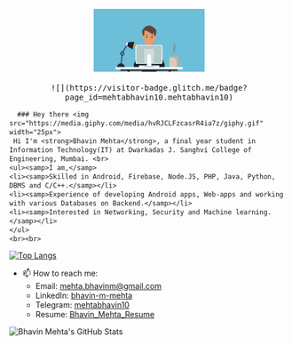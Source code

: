 <p align="center">
  <img src="https://github.com/mehtabhavin10/mehtabhavin10/blob/master/pic.jpg" width="200px">
  <br>
  <samp>
    <br>
	![](https://visitor-badge.glitch.me/badge?page_id=mehtabhavin10.mehtabhavin10)
	  
    
	  ### Hey there <img src="https://media.giphy.com/media/hvRJCLFzcasrR4ia7z/giphy.gif" width="25px">
	 Hi I'm <strong>Bhavin Mehta</strong>, a final year student in Information Technology(IT) at Dwarkadas J. Sanghvi College of Engineering, Mumbai. <br>
    <ul><samp>I am,</samp> 
	<li><samp>Skilled in Android, Firebase, Node.JS, PHP, Java, Python, DBMS and C/C++.</samp></li> 
	<li><samp>Experience of developing Android apps, Web-apps and working with various Databases on Backend.</samp></li>
	<li><samp>Interested in Networking, Security and Machine learning.</samp></li>
    </ul>
    <br><br>
  </samp>
</p>

  
[![Top Langs](https://github-readme-stats.vercel.app/api/top-langs/?username=mehtabhavin10&layout=compact)](https://github.com/anuraghazra/github-readme-stats)

  
* 📫 How to reach me:
  - Email: [mehta.bhavinm@gmail.com](mailto:mehta.bhavinm@gmail.com)
  - LinkedIn: [bhavin-m-mehta](https://www.linkedin.com/in/bhavin-m-mehta/)
  - Telegram: [mehtabhavin10](https://t.me/mehtabhavin10)
  - Resume: [Bhavin_Mehta_Resume](https://drive.google.com/file/d/1sVOyD6FPWGVW3aBSuqiIOkuE8KTgBJlo/view)
  

![Bhavin Mehta's GitHub Stats](https://github-readme-stats.vercel.app/api?username=mehtabhavin10&show_icons=True&title_color=ffffff&icon_color=bb2acf&text_color=daf7dc&bg_color=151515)
